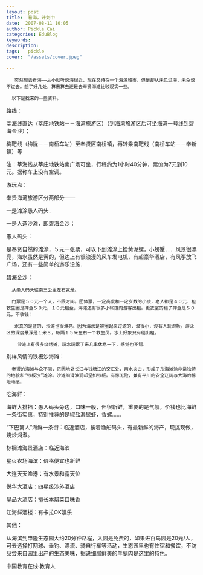 ```yaml
---
layout: post  
title:  看海，计划中  
date:  2007-08-11 10:05  
author: Pickle Cai  
categories: EduBlog  
keywords: 
description:   
tags:	pickle   
cover:  "/assets/cover.jpeg"  

---  
```

    
       突然想去看海——从小就听说海很近，现在又待在一个海滨城市，但是却从未见过海，未免说不过去。想了好几处，算来算去还是去奉贤海滩比较现实一些。

      以下是找来的一些资料。

 

路线：



莘海线直达（莘庄地铁站－－海湾旅游区）（到海湾旅游区后可坐海湾一号线到碧海金沙）； 



 梅靶线（梅陇－－南桥车站）至奉贤区南桥镇，再转乘南靶线（南桥车站－－奉新镇）等

注：莘海线从莘庄地铁站南广场可坐，行程约为1小时40分钟，票价为7元到10元。据称车上没有空调。



游玩点：





奉贤海湾旅游区分两部分——





一是滩涂愚人码头．



一是人造沙滩，即碧海金沙；



愚人码头：





是奉贤自然的滩涂，５元一张票，可以下到滩涂上捡黄泥螺，小螃蟹．．．风景很漂亮，海水虽然是黄的，但边上有很浪漫的风车发电机，有超豪华酒店，有风筝放飞广场，还有一些简单的游乐设施．

碧海金沙：



      从愚人码头往南三公里左右就是。

      门票是５０元一个人，不限时间。团体票，一定高度和一定岁数的小孩，老人都是４０元．租救生圈是押金５０元，１０元租金，海滩还有很多小帐篷向游客出租。更衣室的柜子押金是５０元，不收钱！

       水真的是蓝的，沙滩也很漂亮。因为海水是被圈起来过滤的，浪很小，没有人玩浪板。游泳区的深度最深是１米８，每隔１５米左右一个救生员。水上好象只有船出租。

        沙滩上有很多烧烤摊，玩水玩累了来几串休息一下，感觉也不错．

别样风情的铁板沙海滩：



      奉贤的海滩与众不同，它因地处长江与钱塘江的交汇处，两水夹击，形成了东海滩涂非常独特的地貌和“铁板沙”滩涂。沙滩细滑油润却坚如铁板。有惊无险，兼有平川的安全辽阔与大海的惊险动感。

 

吃海鲜：





海鲜大排挡：愚人码头旁边，口味一般，但很新鲜，重要的是气氛，价钱也比海鲜一条街实惠，特别推荐的是椒盐濑尿虾，香螺……



“下巴篱人”海鲜一条街：临近酒店，挨着渔船码头，有最新鲜的海产，现挑现做，烧炒焖煮。

棕榈滩海景酒店：临近海滨 

星火农场海滨：价格便宜也新鲜 

大连天天渔港：有水景和露天位 

悦华大酒店：四星级涉外酒店 

皇品大酒店：擅长本帮菜口味香 

江海鲜酒楼：有卡拉OK娱乐

其他：



从海滨到申隆生态园大约20分钟路程，入园是免费的，如果进百鸟园是20元/人，可去选择打网球、垂钓、漂流、骑自行车等活动，生态园里也有住宿和餐饮，不防品尝来自园里出产的生态美味，据说细腻鲜美的羊腿肉是这里的特色。

		    
 中国教育在线·教育人

